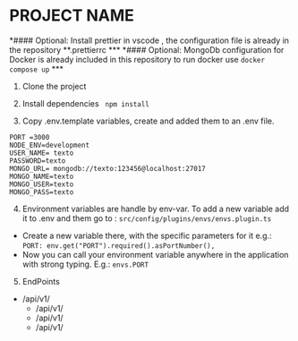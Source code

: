 # PROJECT NAME
*#### Optional: Install prettier in vscode , the configuration file is already in the repository **.prettierrc ***
*#### Optional: MongoDb configuration for Docker is already included in this repository to run docker use ```docker compose up``` ***
1. Clone the project
2. Install dependencies ```
npm install```

3. Copy .env.template variables, create and added  them to an .env  file.
```
PORT =3000
NODE_ENV=development
USER_NAME= texto
PASSWORD=texto
MONGO_URL= mongodb://texto:123456@localhost:27017
MONGO_NAME=texto
MONGO_USER=texto
MONGO_PASS=texto
```
4. Environment variables are handle by env-var. To add a new variable add it to .env and them go to :
```src/config/plugins/envs/envs.plugin.ts``` 
- Create a new variable there, with the specific parameters for it e.g.:
 ```PORT: env.get("PORT").required().asPortNumber(),``` 
- Now you can call your environment variable anywhere in the application with strong typing.
E.g.: ```envs.PORT```
5. EndPoints
  * /api/v1/
	* /api/v1/
	* /api/v1/
	* /api/v1/